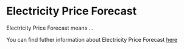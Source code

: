 # Electricity Price Forecast

Electricity Price Forecast means ...

You can find futher information about Electricity Price Forecast [here](../T3.6/.md)
